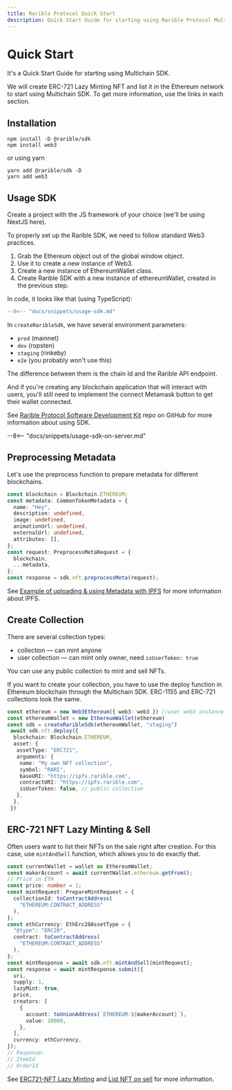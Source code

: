 ```yaml
---
title: Rarible Protocol Quick Start
description: Quick Start Guide for starting using Rarible Protocol Multichain SDK
---
```


# Quick Start

It's a Quick Start Guide for starting using Multichain SDK.

We will create ERC-721 Lazy Minting NFT and list it in the Ethereum network to start using Multichain SDK. To get more information, use the links in each section.

## Installation

```shell
npm install -D @rarible/sdk
npm install web3
```

or using yarn

```shell
yarn add @rarible/sdk -D
yarn add web3
```

## Usage SDK

Create a project with the JS framework of your choice (we'll be using NextJS here).

To properly set up the Rarible SDK, we need to follow standard Web3 practices.

1. Grab the Ethereum object out of the global window object.
2. Use it to create a new instance of Web3.
3. Create a new instance of EthereumWallet class.
4. Create Rarible SDK with a new instance of ethereumWallet, created in the previous step.

In code, it looks like that (using TypeScript):

```typescript
--8<-- "docs/snippets/usage-sdk.md"
```

In `createRaribleSdk`, we have several environment parameters:

* `prod` (mainnet)
* `dev` (ropsten)
* `staging` (rinkeby)
* `e2e` (you probably won't use this)

The difference between them is the chain Id and the Rarible API endpoint.

And if you're creating any blockchain application that will interact with users, you'll still need to implement the connect Metamask button to get their wallet connected.

See [Rarible Protocol Software Development Kit](https://github.com/rarible/sdk) repo on GitHub for more information about using SDK.

--8<-- "docs/snippets/usage-sdk-on-server.md"

## Preprocessing Metadata

Let's use the preprocess function to prepare metadata for different blockchains.

```typescript
const blockchain = Blockchain.ETHEREUM;
const metadata: CommonTokenMetadata = {
  name: "Hey",
  description: undefined,
  image: undefined,
  animationUrl: undefined,
  externalUrl: undefined,
  attributes: [],
};
const request: PreprocessMetaRequest = {
  blockchain,
  ...metadata,
};
const response = sdk.nft.preprocessMeta(request);
```

See [Example of uploading & using Metadata with IPFS](../ethereum/metadata/ipfs-example.md) for more information about IPFS.

## Create Collection

There are several collection types:

* collection — can mint anyone
* user collection — can mint only owner, need `isUserToken: true`

You can use any public collection to mint and sell NFTs.

If you want to create your collection, you have to use the deploy function in Ethereum blockchain through the Multichain SDK. ERC-1155 and ERC-721 collections look the same.

```typescript
const ethereum = new Web3Ethereum({ web3: web3 }) //user web3 instance
const ethereumWallet = new EthereumWallet(ethereum)
const sdk = createRaribleSdk(ethereumWallet, "staging")
 await sdk.nft.deploy({
  blockchain: Blockchain.ETHEREUM,
  asset: {
   assetType: "ERC721",
   arguments: {
    name: "My own NFT collection",
    symbol: "RARI",
    baseURI: "https://ipfs.rarible.com",
    contractURI: "https://ipfs.rarible.com",
    isUserToken: false, // public collection
   },
  },
 })
```

## ERC-721 NFT Lazy Minting & Sell

Often users want to list their NFTs on the sale right after creation. For this case, use `mintAndSell` function, which allows you to do exactly that.

```typescript
const currentWallet = wallet as EthereumWallet;
const makerAccount = await currentWallet.ethereum.getFrom();
// Price in ETH
const price: number = 1;
const mintRequest: PrepareMintRequest = {
  collectionId: toContractAddress(
    "ETHEREUM:CONTRACT_ADDRESS"
  ),
};
const ethCurrency: EthErc20AssetType = {
  "@type": "ERC20",
  contract: toContractAddress(
    "ETHEREUM:CONTRACT_ADDRESS"
  ),
};
const mintResponse = await sdk.nft.mintAndSell(mintRequest);
const response = await mintResponse.submit({
  uri,
  supply: 1,
  lazyMint: true,
  price,
  creators: [
    {
      account: toUnionAddress(`ETHEREUM:${makerAccount}`),
      value: 10000,
    },
  ],
  currency: ethCurrency,
});
// Response:
// ItemId
// OrderId
```

See [ERC721-NFT Lazy Minting](../union-sdk/nft.md#erc721-nft-lazy-minting) and [List NFT on sell](../union-sdk/order.md#list-nft-on-sell) for more information.
